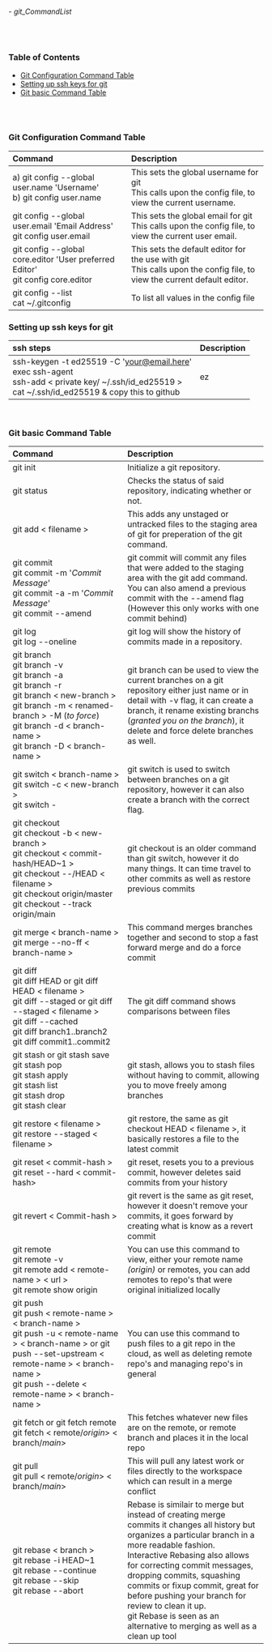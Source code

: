 ###### - git_CommandList

<br>
<!-- Table of Contents -->

### Table of Contents
- [Git Configuration Command Table](#git-configuration-command-table)
- [Setting up ssh keys for git](#setting-up-ssh-keys-for-git)
- [Git basic Command Table](#git-basic-command-table)

<br>
<br>

### **Git Configuration Command Table**
|Command|Description|
|:---|:---|
|a) git config --global user.name 'Username' <br> b) git config user.name|This sets the global username for git <br> This calls upon the config file, to view the current username.|
|git config --global user.email 'Email Address' <br> git config user.email|This sets the global email for git <br> This calls upon the config file, to view the current user email.|
|git config --global core.editor 'User preferred Editor' <br> git config core.editor|This sets the default editor for the use with git <br> This calls upon the config file, to view the current default editor.|
|git config --list <br> cat ~/.gitconfig|To list all values in the config file|

### **Setting up ssh keys for git**
|ssh steps|Description|
|:---|:---|
| ssh-keygen -t ed25519 -C 'your@email.here' <br> exec ssh-agent <br> ssh-add < private key/ ~/.ssh/id_ed25519 > <br> cat ~/.ssh/id_ed25519 & copy this to github | ez|

<br>

### **Git basic Command Table**
|Command|Description|
|:---|:---|
|git init|Initialize a git repository.|
|git status|Checks the status of said repository, indicating whether or not.|
|git add < filename >|This adds any unstaged or untracked files to the staging area of git for preperation of the git command.|
|git commit <br> git commit -m '_Commit Message_' <br> git commit -a -m '_Commit Message_' <br> git commit --amend|git commit will commit any files that were added to the staging area with the git add command. You can also amend a previous commit with the --amend flag (However this only works with one commit behind)|
|git log <br> git log --oneline|git log will show the history of commits made in a repository.|
|git branch <br> git branch -v  <br> git branch -a  <br> git branch -r <br> git branch < new-branch > <br> git branch -m < renamed-branch > -M (_to force_) <br> git branch -d < branch-name > <br> git branch -D < branch-name >|git branch can be used to view the current branches on a git repository either just name or in detail with -v flag, it can create a branch, it rename existing branchs (_granted you on the branch_), it delete and force delete branches as well.|
|git switch < branch-name > <br> git switch -c < new-branch > <br> git switch - |git switch is used to switch between branches on a git repository, however it can also create a branch with the correct flag.|
|git checkout <br> git checkout -b < new-branch > <br> git checkout < commit-hash/HEAD~1 > <br> git checkout --/HEAD < filename > <br> git checkout origin/master <br> git checkout --track origin/main |git checkout is an older command than git switch, however it do many things. It can time travel to other commits as well as restore previous commits|
|git merge < branch-name  > <br> git merge --no-ff < branch-name >|This command merges branches together and second to stop a fast forward merge and do a force commit|
|git diff <br> git diff HEAD or git diff HEAD < filename  > <br> git diff --staged or git diff --staged < filename  > <br> git diff --cached <br> git diff branch1..branch2 <br> git diff commit1..commit2|The git diff command shows comparisons between files|
|git stash or git stash save <br> git stash pop <br> git stash apply <br> git stash list <br> git stash drop <br> git stash clear |git stash, allows you to stash files without having to commit, allowing you to move freely among branches|
|git restore < filename > <br> git restore --staged < filename >|git restore, the same as git checkout HEAD < filename >, it basically restores a file to the latest commit|
|git reset < commit-hash > <br> git reset --hard < commit-hash>|git reset, resets you to a previous commit, however deletes said commits from your history|
|git revert < Commit-hash >|git revert is the same as git reset, however it doesn't remove your commits, it goes forward by creating what is know as a revert commit|
|git remote <br> git remote -v <br> git remote add < remote-name > < url > <br> git remote show origin|You can use this command to view, either your remote name _(origin)_ or remotes, you can add remotes to repo's that were original initialized locally|
|git push <br> git push < remote-name > < branch-name > <br> git push -u < remote-name > < branch-name > or git push --set-upstream < remote-name > < branch-name > <br> git push --delete < remote-name > < branch-name >|You can use this command to push files to a git repo in the cloud, as well as deleting remote repo's and managing repo's in general|
|git fetch or git fetch remote <br> git fetch < remote/_origin_> < branch/_main_>|This fetches whatever new files are on the remote, or remote branch and places it in the local repo|
|git pull <br> git pull < remote/_origin_> < branch/_main_>|This will pull any latest work or files directly to the workspace which can result in a merge conflict|
|git rebase < branch > <br> git rebase -i HEAD~1 <br> git rebase --continue <br> git rebase --skip <br> git rebase --abort|Rebase is similair to merge but instead of creating merge commits it changes all history but organizes a particular branch in a more readable fashion. <br> Interactive Rebasing also allows for correcting commit messages, dropping commits, squashing commits or fixup commit, great for before pushing your branch for review to clean it up. <br> git Rebase is seen as an alternative to merging as well as a clean up tool|